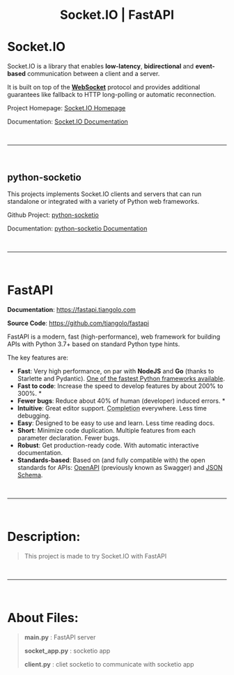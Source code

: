 <h1 align="center">
   Socket.IO | FastAPI 
</h1>

# Socket.IO

Socket.IO is a library that enables **low-latency**, **bidirectional** and **event-based** communication between a client and a server.

It is built on top of the [**WebSocket**](https://en.wikipedia.org/wiki/WebSocket) protocol and provides additional guarantees like fallback to HTTP long-polling or automatic reconnection.

Project Homepage: [Socket.IO Homepage](https://socket.io/)

Documentation: [Socket.IO Documentation](https://socket.io/docs/v4/)


<br>

---

<br>


## python-socketio

This projects implements Socket.IO clients and servers that can run standalone or integrated with a variety of Python web frameworks.

Github Project: [python-socketio](https://github.com/miguelgrinberg/python-socketio)

Documentation: [python-socketio Documentation](https://python-socketio.readthedocs.io/en/latest/)


<br>

---

<br>

# FastAPI

**Documentation**: <a href="https://fastapi.tiangolo.com" target="_blank">https://fastapi.tiangolo.com</a>

**Source Code**: <a href="https://github.com/tiangolo/fastapi" target="_blank">https://github.com/tiangolo/fastapi</a>


FastAPI is a modern, fast (high-performance), web framework for building APIs with Python 3.7+ based on standard Python type hints.

The key features are:

* **Fast**: Very high performance, on par with **NodeJS** and **Go** (thanks to Starlette and Pydantic). [One of the fastest Python frameworks available](#performance).
* **Fast to code**: Increase the speed to develop features by about 200% to 300%. *
* **Fewer bugs**: Reduce about 40% of human (developer) induced errors. *
* **Intuitive**: Great editor support. <abbr title="also known as auto-complete, autocompletion, IntelliSense">Completion</abbr> everywhere. Less time debugging.
* **Easy**: Designed to be easy to use and learn. Less time reading docs.
* **Short**: Minimize code duplication. Multiple features from each parameter declaration. Fewer bugs.
* **Robust**: Get production-ready code. With automatic interactive documentation.
* **Standards-based**: Based on (and fully compatible with) the open standards for APIs: <a href="https://github.com/OAI/OpenAPI-Specification" class="external-link" target="_blank">OpenAPI</a> (previously known as Swagger) and <a href="https://json-schema.org/" class="external-link" target="_blank">JSON Schema</a>.

<br>

---

<br>

# Description: 

> This project is made to try Socket.IO with FastAPI 

<br>

---

<br>

# About Files:

> **main.py** : FastAPI server
>  
> **socket_app.py** : socketio app
>  
> **client.py** : cliet socketio to communicate with socketio app


